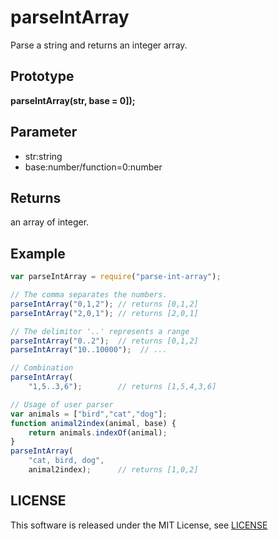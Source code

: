 parseIntArray
=============

Parse a string and returns an integer array.

Prototype
---------

__parseIntArray(str, base = 0]);__

Parameter
---------

* str:string
* base:number/function=0:number

Returns
-------

an array of integer.

Example
-------

```javascript
var parseIntArray = require("parse-int-array");

// The comma separates the numbers.
parseIntArray("0,1,2"); // returns [0,1,2]
parseIntArray("2,0,1"); // returns [2,0,1]

// The delimitor '..' represents a range 
parseIntArray("0..2");  // returns [0,1,2]
parseIntArray("10..10000");  // ...

// Combination
parseIntArray(
    "1,5..3,6");        // returns [1,5,4,3,6]

// Usage of user parser
var animals = ["bird","cat","dog"];
function animal2index(animal, base) {
    return animals.indexOf(animal);
}
parseIntArray(
    "cat, bird, dog",
    animal2index);      // returns [1,0,2]
```

LICENSE
-------

This software is released under the MIT License, see [LICENSE](LICENSE)
